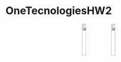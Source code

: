 # OneTecnologiesHW2
<p align="center">
  <img src="https://user-images.githubusercontent.com/106964404/232694230-e527e1fd-a4f6-4d56-b4b2-5bd071a3874b.png" width="15%">
  <img src="https://user-images.githubusercontent.com/106964404/232694219-3cda983b-1ac9-40a3-ade5-b9a4adefd159.png" width="15%">
</p>
